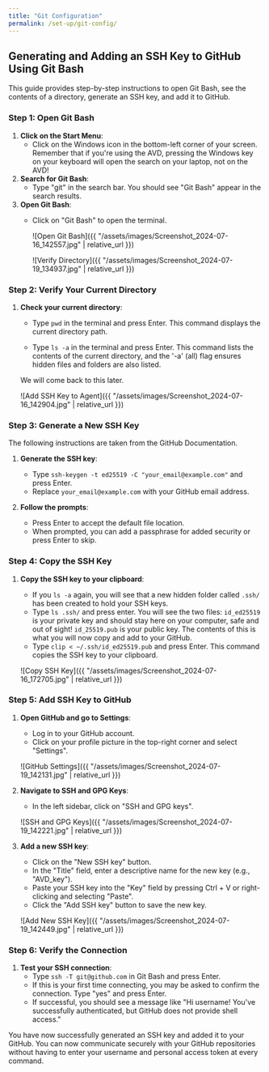 ```yaml
---
title: "Git Configuration"
permalink: /set-up/git-config/
---
```


## Generating and Adding an SSH Key to GitHub Using Git Bash

This guide provides step-by-step instructions to open Git Bash, see the contents of a directory, generate an SSH key, and add it to GitHub.

### Step 1: Open Git Bash
1. **Click on the Start Menu**:
    - Click on the Windows icon in the bottom-left corner of your screen. Remember that if you're using the AVD, pressing the Windows key on your keyboard will open the search on your laptop, not on the AVD!
2. **Search for Git Bash**:
    - Type "git" in the search bar. You should see "Git Bash" appear in the search results.
3. **Open Git Bash**:
    - Click on "Git Bash" to open the terminal.

        ![Open Git Bash]({{ "/assets/images/Screenshot_2024-07-16_142557.jpg" | relative_url }})

        ![Verify Directory]({{ "/assets/images/Screenshot_2024-07-19_134937.jpg" | relative_url }})
 
### Step 2: Verify Your Current Directory
1. **Check your current directory**:
    - Type `pwd` in the terminal and press Enter. This command displays the current directory path.
    
    - Type `ls -a` in the terminal and press Enter. This command lists the contents of the current directory, and the '-a' (all) flag ensures hidden files and folders are also listed. 
    
    We will come back to this later.

    ![Add SSH Key to Agent]({{ "/assets/images/Screenshot_2024-07-16_142904.jpg" | relative_url }})

### Step 3: Generate a New SSH Key

The following instructions are taken from the GitHub Documentation. 
1. **Generate the SSH key**:
    - Type `ssh-keygen -t ed25519 -C "your_email@example.com"` and press Enter.
    - Replace `your_email@example.com` with your GitHub email address.

2. **Follow the prompts**:
    - Press Enter to accept the default file location.
    - When prompted, you can add a passphrase for added security or press Enter to skip.

### Step 4: Copy the SSH Key
1. **Copy the SSH key to your clipboard**:
    - If you `ls -a` again, you will see that a new hidden folder called `.ssh/` has been created to hold your SSH keys.
    - Type `ls .ssh/` and press enter. You will see the two files: `id_ed25519` is your private key and should stay here on your computer, safe and out of sight! `id_25519.pub` is your public key. The contents of this is what you will now copy and add to your GitHub. 
    - Type `clip < ~/.ssh/id_ed25519.pub` and press Enter. This command copies the SSH key to your clipboard.

    ![Copy SSH Key]({{ "/assets/images/Screenshot_2024-07-16_172705.jpg" | relative_url }})

### Step 5: Add SSH Key to GitHub
1. **Open GitHub and go to Settings**:
    - Log in to your GitHub account.
    - Click on your profile picture in the top-right corner and select "Settings".
    
    ![GitHub Settings]({{ "/assets/images/Screenshot_2024-07-19_142131.jpg" | relative_url }})

2. **Navigate to SSH and GPG Keys**:
    - In the left sidebar, click on "SSH and GPG keys".

    ![SSH and GPG Keys]({{ "/assets/images/Screenshot_2024-07-19_142221.jpg" | relative_url }})

3. **Add a new SSH key**:
    - Click on the "New SSH key" button.
    - In the "Title" field, enter a descriptive name for the new key (e.g., "AVD_key").
    - Paste your SSH key into the "Key" field by pressing Ctrl + V or right-clicking and selecting "Paste".
    - Click the "Add SSH key" button to save the new key.

    ![Add New SSH Key]({{ "/assets/images/Screenshot_2024-07-19_142449.jpg" | relative_url }})

### Step 6: Verify the Connection
1. **Test your SSH connection**:
    - Type `ssh -T git@github.com` in Git Bash and press Enter.
    - If this is your first time connecting, you may be asked to confirm the connection. Type "yes" and press Enter.
    - If successful, you should see a message like "Hi username! You've successfully authenticated, but GitHub does not provide shell access."

You have now successfully generated an SSH key and added it to your GitHub. You can now communicate securely with your GitHub repositories without having to enter your username and personal access token at every command.
